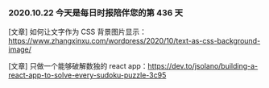 ### 2020.10.22 今天是每日时报陪伴您的第 436 天

[文章] 如何让文字作为 CSS 背景图片显示：<https://www.zhangxinxu.com/wordpress/2020/10/text-as-css-background-image/>

[文章] 只做一个能够破解数独的 react app：<https://dev.to/jsolano/building-a-react-app-to-solve-every-sudoku-puzzle-3c95>

